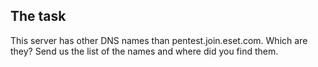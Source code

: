 ## The task

This server has other DNS names than pentest.join.eset.com.
Which are they? Send us the list of the names and where did you find them.